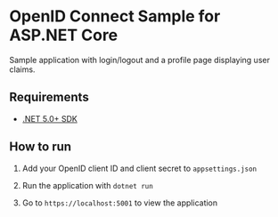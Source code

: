 # OpenID Connect Sample for ASP.NET Core

Sample application with login/logout and a profile page displaying user claims.

## Requirements
- [.NET 5.0+ SDK](https://dotnet.microsoft.com/download)

## How to run

1. Add your OpenID client ID and client secret to `appsettings.json`

2. Run the application with `dotnet run`

3. Go to `https://localhost:5001` to view the application
